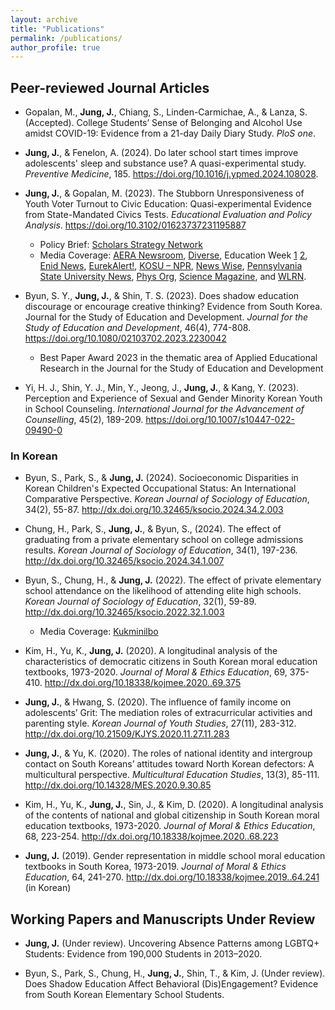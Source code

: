 ```yaml
---
layout: archive
title: "Publications"
permalink: /publications/
author_profile: true
---
```



## Peer-reviewed Journal Articles
* Gopalan, M., **Jung, J.**, Chiang, S., Linden-Carmichae, A., & Lanza, S. (Accepted). College Students’ Sense of Belonging and Alcohol Use amidst COVID-19: Evidence from a 21-day Daily Diary Study. *PloS one*.

* **Jung, J.**, & Fenelon, A. (2024). Do later school start times improve adolescents' sleep and substance use? A quasi-experimental study. *Preventive Medicine*, 185. https://doi.org/10.1016/j.ypmed.2024.108028.

* **Jung, J.**, & Gopalan, M. (2023). The Stubborn Unresponsiveness of Youth Voter Turnout to Civic Education: Quasi-experimental Evidence from State-Mandated Civics Tests. *Educational Evaluation and Policy Analysis*. https://doi.org/10.3102/01623737231195887
    * Policy Brief: [Scholars Strategy Network](https://scholars.org/contribution/state-mandated-civics-test-policy-does-not)
    * Media Coverage: [AERA Newsroom](https://www.aera.net/Newsroom/Study-Finds-That-State-Mandated-Civics-Test-Policy-Does-Not-Improve-Youth-Voter-Turnout), [Diverse](https://www.diverseeducation.com/reports-data/article/15546897/study-cei-civics-test-policy-ineffective-at-improving-youth-voter-turnout), Education Week [1](https://www.edweek.org/teaching-learning/this-popular-high-school-civics-requirement-doesnt-boost-voting-habits/2023/09) [2](https://www.edweek.org/teaching-learning/elections-depend-on-young-voters-can-civics-tests-drive-up-their-turnout/2022/11), [Enid News](https://www.enidnews.com/news/study-civics-tests-dont-improve-voter-turnout/article_ea1834f6-566d-11ee-ac7b-d37def1c8f6b.html), [EurekAlert!](https://www.eurekalert.org/news-releases/1001334), [KOSU – NPR](https://www.kosu.org/education/2023-09-19/civics-test-mandates-like-oklahomas-havent-improved-young-voter-turnout-study-finds), [News Wise](https://www.newswise.com/articles/study-finds-that-state-mandated-civics-test-policy-does-not-improve-youth-voter-turnout?sc=rsla), [Pennsylvania State University News](https://www.psu.edu/news/education/story/civics-test-policy-fails-increase-youth-voter-turnout-researchers-find/?utm_audience=Combined&utm_source=newswire&utm_medium=email&utm_campaign=Education%20Headlines&utm_content=10-25-2023-09-52&utm_term=Stories%20-%201), [Phys Org](https://phys.org/news/2023-09-state-mandated-civics-policy-youth-voter.html), [Science Magazine](https://scienmag.com/civics-test-policy-fails-to-increase-youth-voter-turnout-researchers-find/), and [WLRN](https://www.wlrn.org/elections-coverage/2023-09-18/florida-civics-engagement-voter-turnout-elections).

* Byun, S. Y., **Jung, J.**, & Shin, T. S. (2023). Does shadow education discourage or encourage creative thinking? Evidence from South Korea. Journal for the Study of Education and Development. *Journal for the Study of Education and Development*, 46(4), 774-808. https://doi.org/10.1080/02103702.2023.2230042
    * Best Paper Award 2023 in the thematic area of Applied Educational Research in the Journal for the Study of Education and Development

* Yi, H. J., Shin, Y. J., Min, Y., Jeong, J., **Jung, J.**, & Kang, Y. (2023). Perception and Experience of Sexual and Gender Minority Korean Youth in School Counseling. *International Journal for the Advancement of Counselling*, 45(2), 189-209. https://doi.org/10.1007/s10447-022-09490-0


### In Korean
* Byun, S., Park, S., & **Jung, J.** (2024). Socioeconomic Disparities in Korean Children's Expected Occupational Status: An International Comparative Perspective. *Korean Journal of Sociology of Education*, 34(2), 55-87. http://dx.doi.org/10.32465/ksocio.2024.34.2.003 

* Chung, H., Park, S., **Jung, J.**, & Byun, S., (2024). The effect of graduating from a private elementary school on college admissions results. *Korean Journal of Sociology of Education*, 34(1), 197-236. http://dx.doi.org/10.32465/ksocio.2024.34.1.007 

* Byun, S., Chung, H., & **Jung, J.** (2022). The effect of private elementary school attendance on the likelihood of attending elite high schools. *Korean Journal of Sociology of Education*, 32(1), 59-89. http://dx.doi.org/10.32465/ksocio.2022.32.1.003 
    * Media Coverage: [Kukminilbo](https://m.kmib.co.kr/view.asp?arcid=0018047828&code=61121111&sid1=soc)

* Kim, H., Yu, K., **Jung, J.** (2020). A longitudinal analysis of the characteristics of democratic citizens in South Korean moral education textbooks, 1973-2020. *Journal of Moral & Ethics Education*, 69, 375-410. http://dx.doi.org/10.18338/kojmee.2020..69.375 

* **Jung, J.**, & Hwang, S. (2020). The influence of family income on adolescents’ Grit: The mediation roles of extracurricular activities and parenting style. *Korean Journal of Youth Studies*, 27(11), 283-312. http://dx.doi.org/10.21509/KJYS.2020.11.27.11.283 

* **Jung, J.**, & Yu, K. (2020). The roles of national identity and intergroup contact on South Koreans’ attitudes toward North Korean defectors: A multicultural perspective. *Multicultural Education Studies*, 13(3), 85-111. http://dx.doi.org/10.14328/MES.2020.9.30.85 

* Kim, H., Yu, K., **Jung, J.**, Sin, J., & Kim, D. (2020). A longitudinal analysis of the contents of national and global citizenship in South Korean moral education textbooks, 1973-2020. *Journal of Moral & Ethics Education*, 68, 223-254. http://dx.doi.org/10.18338/kojmee.2020..68.223 

* **Jung, J.** (2019). Gender representation in middle school moral education textbooks in South Korea, 1973-2019. *Journal of Moral & Ethics Education*, 64, 241-270. http://dx.doi.org/10.18338/kojmee.2019..64.241 (in Korean)



## Working Papers and Manuscripts Under Review
* **Jung, J.** (Under review). Uncovering Absence Patterns among LGBTQ+ Students: Evidence from 190,000 Students in 2013–2020.

* Byun, S., Park, S., Chung, H., **Jung, J.**, Shin, T., & Kim, J. (Under review). Does Shadow Education Affect Behavioral (Dis)Engagement? Evidence from South Korean Elementary School Students.
